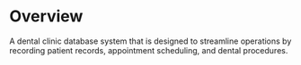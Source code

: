 # Overview
A dental clinic database system that is designed to streamline operations by recording patient records, appointment scheduling, and dental procedures.
